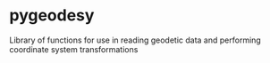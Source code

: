 # pygeodesy
Library of functions for use in reading geodetic data and performing coordinate system transformations
